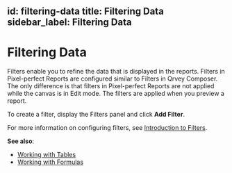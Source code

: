 id: filtering-data
title: Filtering Data
sidebar_label: Filtering Data
---
<div style={{textAlign: "justify"}}>

# Filtering Data

Filters enable you to refine the data that is displayed in the reports. Filters in Pixel-perfect Reports are configured similar to Filters in Qrvey Composer. The only difference is that filters in Pixel-perfect Reports are not applied while the canvas is in Edit mode. The filters are applied when you preview a report. 

To create a filter, display the Filters panel and click **Add Filter**. 

For more information on configuring filters, see [Introduction to Filters](../filtering-data/introduction.md). 

**See also**:
- [Working with Tables](tables.md)
- [Working with Formulas](formulas.md)

</div>